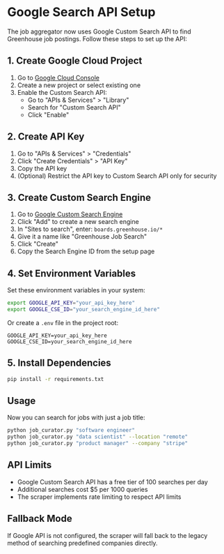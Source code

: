 # Google Search API Setup

The job aggregator now uses Google Custom Search API to find Greenhouse job postings. Follow these steps to set up the API:

## 1. Create Google Cloud Project

1. Go to [Google Cloud Console](https://console.cloud.google.com/)
2. Create a new project or select existing one
3. Enable the Custom Search API:
   - Go to "APIs & Services" > "Library"
   - Search for "Custom Search API"
   - Click "Enable"

## 2. Create API Key

1. Go to "APIs & Services" > "Credentials"
2. Click "Create Credentials" > "API Key"
3. Copy the API key
4. (Optional) Restrict the API key to Custom Search API only for security

## 3. Create Custom Search Engine

1. Go to [Google Custom Search Engine](https://cse.google.com/cse/)
2. Click "Add" to create a new search engine
3. In "Sites to search", enter: `boards.greenhouse.io/*`
4. Give it a name like "Greenhouse Job Search"
5. Click "Create"
6. Copy the Search Engine ID from the setup page

## 4. Set Environment Variables

Set these environment variables in your system:

```bash
export GOOGLE_API_KEY="your_api_key_here"
export GOOGLE_CSE_ID="your_search_engine_id_here"
```

Or create a `.env` file in the project root:

```
GOOGLE_API_KEY=your_api_key_here
GOOGLE_CSE_ID=your_search_engine_id_here
```

## 5. Install Dependencies

```bash
pip install -r requirements.txt
```

## Usage

Now you can search for jobs with just a job title:

```bash
python job_curator.py "software engineer"
python job_curator.py "data scientist" --location "remote"
python job_curator.py "product manager" --company "stripe"
```

## API Limits

- Google Custom Search API has a free tier of 100 searches per day
- Additional searches cost $5 per 1000 queries
- The scraper implements rate limiting to respect API limits

## Fallback Mode

If Google API is not configured, the scraper will fall back to the legacy method of searching predefined companies directly.